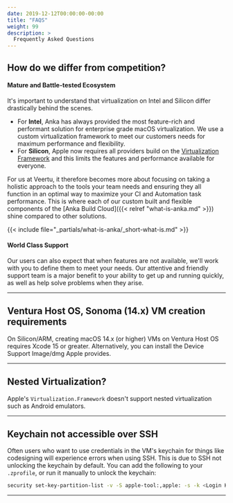 ```yaml
---
date: 2019-12-12T00:00:00-00:00
title: "FAQS"
weight: 99
description: >
  Frequently Asked Questions
---
```


## How do we differ from competition?

#### Mature and Battle-tested Ecosystem

It's important to understand that virtualization on Intel and Silicon differ drastically behind the scenes.

 - For **Intel**, Anka has always provided the most feature-rich and performant solution for enterprise grade macOS virtualization. We use a custom virtualization framework to meet our customers needs for maximum performance and flexibility.
 - For **Silicon**, Apple now requires all providers build on the [Virtualization Framework](https://developer.apple.com/documentation/virtualization) and this limits the features and performance available for everyone.

For us at Veertu, it therefore becomes more about focusing on taking a holistic approach to the tools your team needs and ensuring they all function in an optimal way to maximize your CI and Automation task performance. This is where each of our custom built and flexible components of the [Anka Build Cloud]({{< relref "what-is-anka.md" >}}) shine compared to other solutions.

{{< include file="_partials/what-is-anka/_short-what-is.md" >}}

#### World Class Support

Our users can also expect that when features are not available, we'll work with you to define them to meet your needs. Our attentive and friendly support team is a major benefit to your ability to get up and running quickly, as well as help solve problems when they arise.

---

## Ventura Host OS, Sonoma (14.x) VM creation requirements

On Silicon/ARM, creating macOS 14.x (or higher) VMs on Ventura Host OS requires Xcode 15 or greater. Alternatively, you can install the Device Support Image/dmg Apple provides.

---

## Nested Virtualization?

Apple's `Virtualization.Framework` doesn't support nested virtualization such as Android emulators.

---

## Keychain not accessible over SSH

Often users who want to use credentials in the VM's keychain for things like codesigning will experience errors when using SSH. This is due to SSH not unlocking the keychain by default. You can add the following to your `.zprofile`, or run it manually to unlock the keychain:
```bash
security set-key-partition-list -v -S apple-tool:,apple: -s -k <Login Keychain Password> <Login Keychain Path> > 2>&1 > /dev/null
```

---

